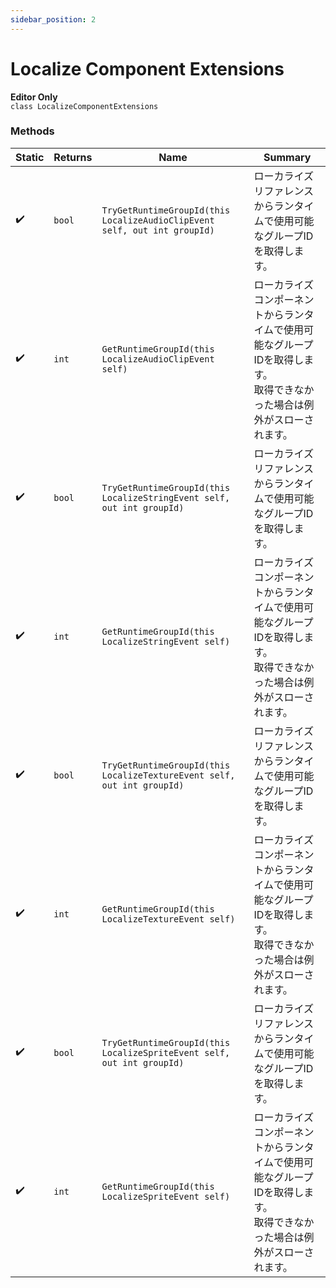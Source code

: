 ```yaml
---
sidebar_position: 2
---
```


# Localize Component Extensions

**Editor Only**  
`class LocalizeComponentExtensions`

### Methods

|Static|Returns|Name|Summary|
|---|---|---|---|
|✔️|`bool`|`TryGetRuntimeGroupId(this LocalizeAudioClipEvent self, out int groupId)`|ローカライズリファレンスからランタイムで使用可能なグループIDを取得します。|
|✔️|`int`|`GetRuntimeGroupId(this LocalizeAudioClipEvent self)`|ローカライズコンポーネントからランタイムで使用可能なグループIDを取得します。<br />取得できなかった場合は例外がスローされます。|
|✔️|`bool`|`TryGetRuntimeGroupId(this LocalizeStringEvent self, out int groupId)`|ローカライズリファレンスからランタイムで使用可能なグループIDを取得します。|
|✔️|`int`|`GetRuntimeGroupId(this LocalizeStringEvent self)`|ローカライズコンポーネントからランタイムで使用可能なグループIDを取得します。<br />取得できなかった場合は例外がスローされます。|
|✔️|`bool`|`TryGetRuntimeGroupId(this LocalizeTextureEvent self, out int groupId)`|ローカライズリファレンスからランタイムで使用可能なグループIDを取得します。|
|✔️|`int`|`GetRuntimeGroupId(this LocalizeTextureEvent self)`|ローカライズコンポーネントからランタイムで使用可能なグループIDを取得します。<br />取得できなかった場合は例外がスローされます。|
|✔️|`bool`|`TryGetRuntimeGroupId(this LocalizeSpriteEvent self, out int groupId)`|ローカライズリファレンスからランタイムで使用可能なグループIDを取得します。|
|✔️|`int`|`GetRuntimeGroupId(this LocalizeSpriteEvent self)`|ローカライズコンポーネントからランタイムで使用可能なグループIDを取得します。<br />取得できなかった場合は例外がスローされます。|
